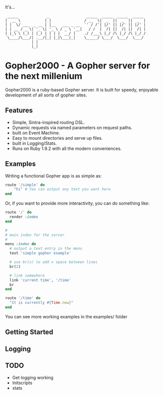 It's...

	 _____             _                 _____  _____  _____  _____
    |  __ \           | |               / __  \|  _  ||  _  ||  _  |
    | |  \/ ___  _ __ | |__   ___ _ __  `' / /'| |/' || |/' || |/' |
    | | __ / _ \| '_ \| '_ \ / _ \ '__|   / /  |  /| ||  /| ||  /| |
    | |_\ \ (_) | |_) | | | |  __/ |    ./ /___\ |_/ /\ |_/ /\ |_/ /
     \____/\___/| .__/|_| |_|\___|_|    \_____/ \___/  \___/  \___/
                | |
                |_|


Gopher2000 - A Gopher server for the next millenium
===================================================

Gopher2000 is a ruby-based Gopher server. It is built for speedy, enjoyable development of
all sorts of gopher sites.

Features
--------
* Simple, Sintra-inspired routing DSL.
* Dynamic requests via named parameters on request paths.
* built on Event Machine.
* Easy to mount directories and serve up files.
* built in Logging/Stats.
* Runs on Ruby 1.9.2 with all the modern conveniences.

Examples
--------

Writing a functional Gopher app is as simple as:

```rb
route '/simple' do
	"hi" # You can output any text you want here
end
```


Or, if you want to provide more interactivity, you can do something like:

```rb
route '/' do
  render :index
end

#
# main index for the server
#
menu :index do
  # output a text entry in the menu
  text 'simple gopher example'

  # use br(x) to add x space between lines
  br(2)

  # link somewhere
  link 'current time', '/time'
  br
end

route '/time' do
  "It is currently #{Time.now}"
end
```

You can see more working examples in the examples/ folder


Getting Started
---------------

Logging
-------

TODO
----
* Get logging working
* Initscripts
* stats
